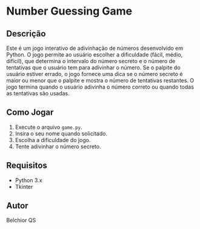 # Number Guessing Game

## Descrição
Este é um jogo interativo de adivinhação de números desenvolvido em Python. O jogo permite ao usuário escolher a dificuldade (fácil, médio, difícil), que determina o intervalo do número secreto e o número de tentativas que o usuário tem para adivinhar o número. Se o palpite do usuário estiver errado, o jogo fornece uma dica se o número secreto é maior ou menor que o palpite e mostra o número de tentativas restantes. O jogo termina quando o usuário adivinha o número correto ou quando todas as tentativas são usadas.

## Como Jogar
1. Execute o arquivo `game.py`.
2. Insira o seu nome quando solicitado.
3. Escolha a dificuldade do jogo.
4. Tente adivinhar o número secreto.

## Requisitos
- Python 3.x
- Tkinter

## Autor
Belchior QS
